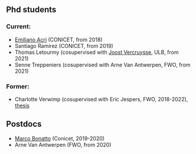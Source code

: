 ## Phd students

### Current:

* [Emiliano Acri](http://mate.dm.uba.ar/~eacri) (CONICET, from 2018)
* Santiago Ramírez (CONICET, from 2019)
* Thomas Letourmy (cosupervised with [Joost Vercruysse](http://homepages.ulb.ac.be/~jvercruy/), ULB, from 2021)
* Senne Treppeniers (cosupervised with Arne Van Antwerpen, FWO, from 2021)

### Former:
* Charlotte Verwimp (cosupervised with Eric Jespers, FWO, 2018-2022), [thesis](files/verwimp.pdf) 

## Postdocs

* [Marco Bonatto](https://marcobonatto87.wixsite.com/mb87) (Conicet, 2019-2020)
* Arne Van Antwerpen (FWO, from 2020)
